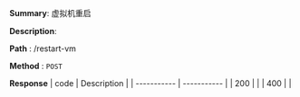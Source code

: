 **Summary**: 虚拟机重启

**Description**:

**Path** : /restart-vm

**Method** : `POST`

**Response**
| code      | Description |
| ----------- | ----------- |
|  200   |       |
|  400   |       |

